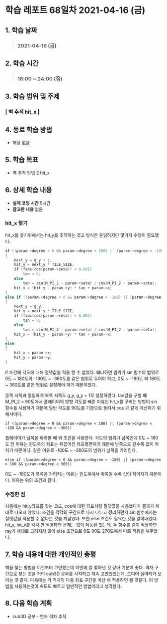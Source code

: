 # 학습 레포트 68일차 2021-04-16 (금)

## 1. 학습 날짜
> ### 2021-04-16 (금)

## 2. 학습 시간
> ### 18:00 ~ 24:00 (집)

## 3. 학습 범위 및 주제
### | 벽 추적 hit_x |

## 4. 동료 학습 방법
- 해당 없음

## 5. 학습 목표
- 벽 추적 방법 2 hit_x

## 6. 상세 학습 내용
- **실제 코딩 시간** 5시간
- **참고한 내용** 없음

### hit_x 찾기

hit_x를 찾기위해서는 hit_y를 추적하는 것고 방식은 동일하지만 몇가지 수정이 필요했다.

```c
if ((param->degree > 0 && param->degree < 180) || (param->degree < -180 && param->degree > -360))
{
    next_y = g_y + 1;
    hit_y = next_y * TILE_SIZE;
    if (fabs(cos(param->seta)) < 0.001)
        tan = 0;
    else
        tan = sin(M_PI_2 - param->seta) / cos(M_PI_2 - param->seta);
    hit_x = (hit_y - param->y) * tan + param->x;
}
else if ((param->degree < 0 && param->degree > -180) || (param->degree > 180 && param->degree < 360))
{
    next_y = g_y;
    hit_y = next_y * TILE_SIZE;
    if (fabs(cos(param->seta)) < 0.001)
        tan = 0;
    else
        tan = sin(M_PI_2 - param->seta) / cos(M_PI_2 - param->seta);
    hit_x = (hit_y - param->y) * tan + param->x;
}
else
{
    hit_x = param->x;
    hit_y = param->y;
}
```

if 조건에 각도에 대해 절댓값을 적용 할 수 없었다. 왜냐하면 범위가 sin 함수의 범위로 0도 ~ 180도와 -180도 ~ -360도를 같은 범위로 두어야 하고, 0도 ~ -180도 와 180도 ~ 360도를 같은 범위로 설정해야 하기 때문이었다.

동쪽 서쪽과 동일하게 북쪽 서쪽도 g_y, g_y + 1로 설정하였다. tan값을 구할 떄 M_PI_2 = 90도에서 플레이어의 방향 각도를 빼준 이유는 hit_x를 구하는 방법이 sin 함수를 사용하기 때문에 일반 각도를 90도를 기준으로 돌려서 cos 과 같게 계산하기 위해서이다.

```
if ((param->degree > 0 && param->degree < 180) || (param->degree < -180 && param->degree > -360))
```
플레이어가 남쪽을 바라볼 때 위 조건을 사용한다. 각도의 범위가 남쪽인데 0도 ~ 180도 인 이유는 윈도우의 좌표는 뒤집어진 좌표평면이기 떄문에 남쪽으로 갈수록 값이 커지기 때문이다. 같은 이유로 -180도 ~ -360도의 범위가 남쪽을 가리킨다.

```
else if ((param->degree < 0 && param->degree > -180) || (param->degree > 180 && param->degree < 360))
```
0도 ~ -180도가 북쪽을 가리키는 이유는 윈도우에서 위쪽일 수록 값이 작아지기 때문이다. 이유는 위의 조건과 같다.

### 수정한 점

처음에는 hit_y좌표를 찾는 코드, cos에 대한 좌표처럼 절댓값을 사용했다가 결과가 제대로 나오지 않았다. 조건을 각각의 구간으로 다시 나누고 정리하면서 sin 함수에서는 절댓값을 적용할 수 없다는 것을 꺠달았다. 또한 else 조건도 필요한 것을 알아내었다. hit_y, hit_x를 각각 만 적용하면 문제는 없이 작동을 했는데, 두 함수를 같이 적용하면 ray가 제대로 그려지지 않아 else 조건으로 0도 90도 270도에서 따로 적용을 해주었다.

## 7. 학습 내용에 대한 개인적인 총평
벽을 찾는 방법을 이전부터 고민했는데 이번에 잘 찾아낸 것 같아 기분이 좋다. 격자 구간으로 찾는 것을 거의 cub3D 공부를 시작하고 계속 고민했었는데, 드디어 실마리가 보이는 것 같다. 다음에는 각 격자의 다음 좌표 구간을 계산 해 적용하면 될 것같다. 이 방법을 사용하는것이 속도도 빠르고 일반적인 방법이라고 생각한다.

## 8. 다음 학습 계획
- cub3D 공부 - 연속 격자 추적